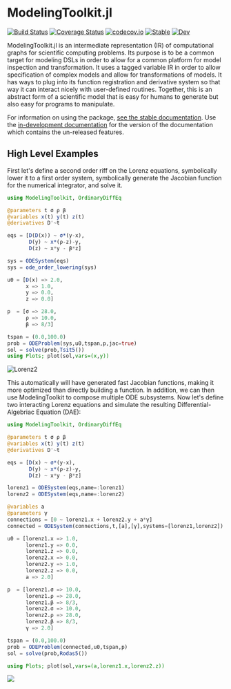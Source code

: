 # ModelingToolkit.jl

[![Build Status](https://travis-ci.org/SciML/ModelingToolkit.jl.svg?branch=master)](https://travis-ci.org/SciML/ModelingToolkit.jl)
[![Coverage Status](https://coveralls.io/repos/SciML/ModelingToolkit.jl/badge.svg?branch=master&service=github)](https://coveralls.io/github/JuliaDiffEq/ModelingToolkit.jl?branch=master)
[![codecov.io](http://codecov.io/github/SciML/ModelingToolkit.jl/coverage.svg?branch=master)](http://codecov.io/github/SciML/ModelingToolkit.jl?branch=master)
[![Stable](https://img.shields.io/badge/docs-stable-blue.svg)](http://mtk.sciml.ai/stable/)
[![Dev](https://img.shields.io/badge/docs-dev-blue.svg)](http://mtk.sciml.ai/dev/)

ModelingToolkit.jl is an intermediate representation (IR) of computational graphs
for scientific computing problems. Its purpose is to be a common target for
modeling DSLs in order to allow for a common platform for model inspection and
transformation. It uses a tagged variable IR in order to allow specification of
complex models and allow for transformations of models. It has ways to plug into
its function registration and derivative system so that way it can interact
nicely with user-defined routines. Together, this is an abstract form of a
scientific model that is easy for humans to generate but also easy for programs
to manipulate.

For information on using the package,
[see the stable documentation](https://mtk.sciml.ai/stable/). Use the
[in-development documentation](https://mtk.sciml.ai/dev/) for the version of
the documentation which contains the un-released features.

## High Level Examples

First let's define a second order riff on the Lorenz equations, symbolically
lower it to a first order system, symbolically generate the Jacobian function
for the numerical integrator, and solve it.

```julia
using ModelingToolkit, OrdinaryDiffEq

@parameters t σ ρ β
@variables x(t) y(t) z(t)
@derivatives D'~t

eqs = [D(D(x)) ~ σ*(y-x),
       D(y) ~ x*(ρ-z)-y,
       D(z) ~ x*y - β*z]

sys = ODESystem(eqs)
sys = ode_order_lowering(sys)

u0 = [D(x) => 2.0,
      x => 1.0,
      y => 0.0,
      z => 0.0]

p  = [σ => 28.0,
      ρ => 10.0,
      β => 8/3]

tspan = (0.0,100.0)
prob = ODEProblem(sys,u0,tspan,p,jac=true)
sol = solve(prob,Tsit5())
using Plots; plot(sol,vars=(x,y))
```

![Lorenz2](https://user-images.githubusercontent.com/1814174/79118645-744eb580-7d5c-11ea-9c37-13c4efd585ca.png)

This automatically will have generated fast Jacobian functions, making
it more optimized than directly building a function. In addition, we can then
use ModelingToolkit to compose multiple ODE subsystems. Now let's define two
interacting Lorenz equations and simulate the resulting Differential-Algebriac
Equation (DAE):

```julia
using ModelingToolkit, OrdinaryDiffEq

@parameters t σ ρ β
@variables x(t) y(t) z(t)
@derivatives D'~t

eqs = [D(x) ~ σ*(y-x),
       D(y) ~ x*(ρ-z)-y,
       D(z) ~ x*y - β*z]

lorenz1 = ODESystem(eqs,name=:lorenz1)
lorenz2 = ODESystem(eqs,name=:lorenz2)

@variables a
@parameters γ
connections = [0 ~ lorenz1.x + lorenz2.y + a*γ]
connected = ODESystem(connections,t,[a],[γ],systems=[lorenz1,lorenz2])

u0 = [lorenz1.x => 1.0,
      lorenz1.y => 0.0,
      lorenz1.z => 0.0,
      lorenz2.x => 0.0,
      lorenz2.y => 1.0,
      lorenz2.z => 0.0,
      a => 2.0]

p  = [lorenz1.σ => 10.0,
      lorenz1.ρ => 28.0,
      lorenz1.β => 8/3,
      lorenz2.σ => 10.0,
      lorenz2.ρ => 28.0,
      lorenz2.β => 8/3,
      γ => 2.0]

tspan = (0.0,100.0)
prob = ODEProblem(connected,u0,tspan,p)
sol = solve(prob,Rodas5())

using Plots; plot(sol,vars=(a,lorenz1.x,lorenz2.z))
```

![](https://user-images.githubusercontent.com/1814174/79229194-9e71a780-7e30-11ea-9f93-bfa762eb8dfb.png)

